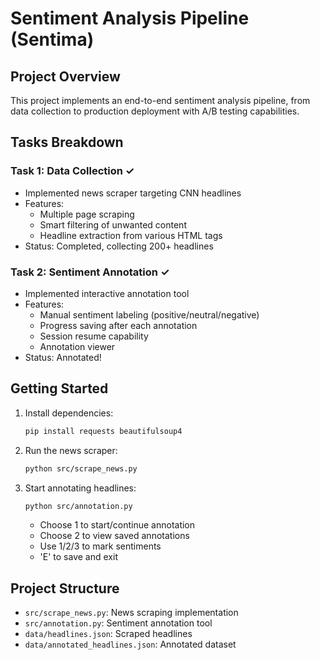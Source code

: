 # Sentiment Analysis Pipeline (Sentima)

## Project Overview
This project implements an end-to-end sentiment analysis pipeline, from data collection to production deployment with A/B testing capabilities.

## Tasks Breakdown

### Task 1: Data Collection ✓
- Implemented news scraper targeting CNN headlines
- Features:
  - Multiple page scraping
  - Smart filtering of unwanted content
  - Headline extraction from various HTML tags
- Status: Completed, collecting 200+ headlines

### Task 2: Sentiment Annotation ✓
- Implemented interactive annotation tool
- Features:
  - Manual sentiment labeling (positive/neutral/negative)
  - Progress saving after each annotation
  - Session resume capability
  - Annotation viewer
- Status: Annotated!

## Getting Started
1. Install dependencies:
   ```bash
   pip install requests beautifulsoup4
   ```
2. Run the news scraper:
   ```bash
   python src/scrape_news.py
   ```
3. Start annotating headlines:
   ```bash
   python src/annotation.py
   ```
   - Choose 1 to start/continue annotation
   - Choose 2 to view saved annotations
   - Use 1/2/3 to mark sentiments
   - 'E' to save and exit

## Project Structure
- `src/scrape_news.py`: News scraping implementation
- `src/annotation.py`: Sentiment annotation tool
- `data/headlines.json`: Scraped headlines
- `data/annotated_headlines.json`: Annotated dataset

